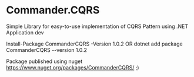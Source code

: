 # Commander.CQRS
Simple Library for easy-to-use implementation of CQRS Pattern using .NET Application dev

Install-Package CommanderCQRS -Version 1.0.2
OR
dotnet add package CommanderCQRS --version 1.0.2

Package published using nuget https://www.nuget.org/packages/CommanderCQRS/ ;)

